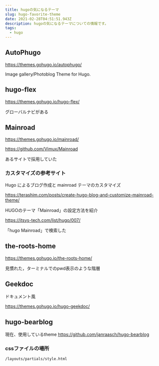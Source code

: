 ```yaml
---
title: hugoの気になるテーマ
slug: hugo-favorite-theme
date: 2021-02-28T04:51:51.943Z
description: hugoの気になるテーマについての情報です。
tags:
  - hugo
---
```

## AutoPhugo

<https://themes.gohugo.io/autophugo/>

Image gallery/Photoblog Theme for Hugo.

## hugo-flex
<https://themes.gohugo.io/hugo-flex/>

グローバルナビがある

## Mainroad
<https://themes.gohugo.io/mainroad/>

<https://github.com/Vimux/Mainroad>

あるサイトで採用していた

### カスタマイズの参考サイト

Hugo によるブログ作成と mainroad テーマのカスタマイズ

<https://terashim.com/posts/create-hugo-blog-and-customize-mainroad-theme/>

HUGOのテーマ「Mainroad」の設定方法を紹介

<https://itsys-tech.com/list/hugo/007/>

「hugo Mainroad」で検索した


## the-roots-home
<https://themes.gohugo.io/the-roots-home/>

見慣れた，ターミナルでのpwd表示のような階層

## Geekdoc

ドキュメント風

<https://themes.gohugo.io/hugo-geekdoc/>

## hugo-bearblog

現在、使用しているtheme
<https://github.com/janraasch/hugo-bearblog>

### cssファイルの場所
```
/layouts/partials/style.html
```
